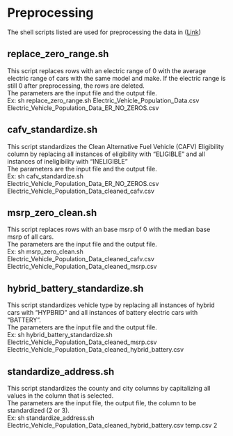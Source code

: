 # Preprocessing
The shell scripts listed are used for preprocessing the data in ([Link](https://data.wa.gov/Transportation/Electric-Vehicle-Population-Data/f6w7-q2d2/about_data))
## replace_zero_range.sh
This script replaces rows with an electric range of 0 with the average electric range of cars with the same model and make. If the electric range is still 0 after preprocessing, the rows are deleted. <br />
The parameters are the input file and the output file.<br />
Ex: sh replace_zero_range.sh Electric_Vehicle_Population_Data.csv Electric_Vehicle_Population_Data_ER_NO_ZEROS.csv
## cafv_standardize.sh
This script standardizes the Clean Alternative Fuel Vehicle (CAFV) Eligibility column by replacing all instances of eligibility with “ELIGIBLE” and all instances of ineligibility with “INELIGIBLE” <br />
The parameters are the input file and the output file.<br />
Ex: sh cafv_standardize.sh Electric_Vehicle_Population_Data_ER_NO_ZEROS.csv Electric_Vehicle_Population_Data_cleaned_cafv.csv
## msrp_zero_clean.sh
This script replaces rows with an base msrp of 0 with the median base msrp of all cars. <br />
The parameters are the input file and the output file.<br />
Ex: sh msrp_zero_clean.sh Electric_Vehicle_Population_Data_cleaned_cafv.csv Electric_Vehicle_Population_Data_cleaned_msrp.csv
## hybrid_battery_standardize.sh
This script standardizes vehicle type by replacing all instances of hybrid cars with “HYPBRID” and all instances of battery electric cars with “BATTERY”. <br />
The parameters are the input file and the output file.<br />
Ex: sh hybrid_battery_standardize.sh Electric_Vehicle_Population_Data_cleaned_msrp.csv Electric_Vehicle_Population_Data_cleaned_hybrid_battery.csv
## standardize_address.sh
This script standardizes the county and city columns by capitalizing all values in the column that is selected. <br />
The parameters are the input file, the output file, the column to be standardized (2 or 3).<br />
Ex: sh standardize_address.sh Electric_Vehicle_Population_Data_cleaned_hybrid_battery.csv temp.csv 2
